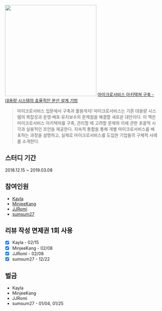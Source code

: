 <img src="http://image.aladin.co.kr/product/10339/77/letslook/8968483418_f.jpg" width="300px">  
<a href="http://www.kyobobook.co.kr/product/detailViewKor.laf?mallGb=KOR&ejkGb=KOR&linkClass=330131&barcode=9788968483417&orderClick=" target="_blank">마이크로서비스 아키텍쳐 구축 - 대용량 시스템의 효율적인 분산 설계 기법</a>  

> 마이크로서비스 입문에서 구축과 활용까지! 마이크로서비스는 기존 대용량 시스템의 복잡성과 운영·배포·유지보수의 문제점을 해결할 새로운 대안이다. 이 책은 마이크로서비스 아키텍처를 구축, 관리할 때 고려할 문제와 이에 관한 포괄적 시각과 실용적인 조언을 제공한다. 지속적 통합을 통해 개별 마이크로서비스를 배포하는 과정을 설명하고, 실제로 마이크로서비스를 도입한 기업들의 구체적 사례를 소개한다.  

## 스터디 기간  
2018.12.15 ~ 2019.03.08  

## 참여인원    
- [Kayla](https://github.com/kaylais)  
- [MinjeeKang](https://github.com/MinjeeKang)  
- [JJRomi](https://github.com/JJRomi)  
- [sumsum27](https://github.com/sumsum27)  

## 리뷰 작성 면제권 1회 사용  
- [x] Kayla - 02/15  
- [x] MinjeeKang - 02/08  
- [x] JJRomi - 02/08  
- [x] sumsum27 - 12/22  

## 벌금 
- Kayla  
- MinjeeKang  
- JJRomi  
- sumsum27 - 01/04, 01/25   
